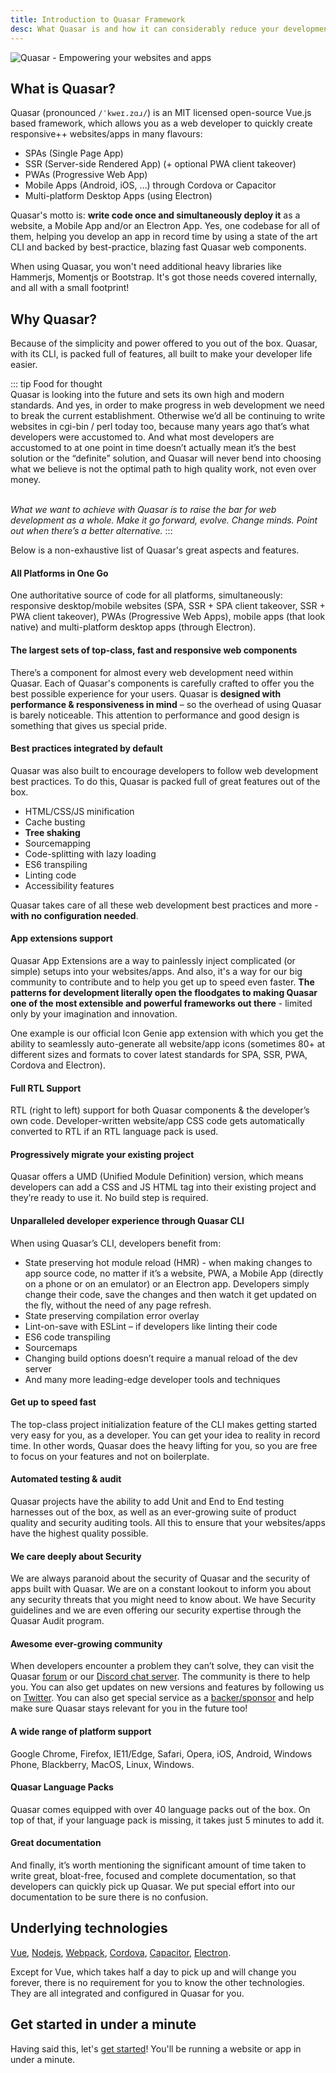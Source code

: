 ```yaml
---
title: Introduction to Quasar Framework
desc: What Quasar is and how it can considerably reduce your development time and costs.
---
```


![Quasar - Empowering your websites and apps](https://cdn.quasar.dev/img/responsive.png)

## What is Quasar?
Quasar (pronounced `/ˈkweɪ.zɑɹ/`) is an MIT licensed open-source Vue.js based framework, which allows you as a web developer to quickly create responsive++ websites/apps in many flavours:
* SPAs (Single Page App)
* SSR (Server-side Rendered App) (+ optional PWA client takeover)
* PWAs (Progressive Web App)
* Mobile Apps (Android, iOS, …) through Cordova or Capacitor
* Multi-platform Desktop Apps (using Electron)

Quasar's motto is: **write code once and simultaneously deploy it** as a website, a Mobile App and/or an Electron App. Yes, one codebase for all of them, helping you develop an app in record time by using a state of the art CLI and backed by best-practice, blazing fast Quasar web components.

When using Quasar, you won't need additional heavy libraries like Hammerjs, Momentjs or Bootstrap. It's got those needs covered internally, and all with a small footprint!

## Why Quasar?
Because of the simplicity and power offered to you out of the box. Quasar, with its CLI, is packed full of features, all built to make your developer life easier.

::: tip Food for thought
<br>
Quasar is looking into the future and sets its own high and modern standards. And yes, in order to make progress in web development we need to break the current establishment. Otherwise we’d all be continuing to write websites in cgi-bin / perl today too, because many years ago that’s what developers were accustomed to. And what most developers are accustomed to at one point in time doesn’t actually mean it’s the best solution or the “definite” solution, and Quasar will never bend into choosing what we believe is not the optimal path to high quality work, not even over money.
<br><br>

*What we want to achieve with Quasar is to raise the bar for web development as a whole. Make it go forward, evolve. Change minds. Point out when there’s a better alternative.*
:::

Below is a non-exhaustive list of Quasar's great aspects and features.

#### All Platforms in One Go
One authoritative source of code for all platforms, simultaneously: responsive desktop/mobile websites (SPA, SSR + SPA client takeover, SSR + PWA client takeover), PWAs (Progressive Web Apps), mobile apps (that look native) and multi-platform desktop apps (through Electron).

#### The largest sets of top-class, fast and responsive web components
There’s a component for almost every web development need within Quasar. Each of Quasar's components is carefully crafted to offer you the best possible experience for your users. Quasar is **designed with performance & responsiveness in mind** – so the overhead of using Quasar is barely noticeable. This attention to performance and good design is something that gives us special pride.

#### Best practices integrated by default
Quasar was also built to encourage developers to follow web development best practices. To do this, Quasar is packed full of great features out of the box.
 - HTML/CSS/JS minification
 - Cache busting
 - **Tree shaking**
 - Sourcemapping
 - Code-splitting with lazy loading
 - ES6 transpiling
 - Linting code
 - Accessibility features

Quasar takes care of all these web development best practices and more - **with no configuration needed**.

#### App extensions support
Quasar App Extensions are a way to painlessly inject complicated (or simple) setups into your websites/apps. And also, it's a way for our big community to contribute and to help you get up to speed even faster. **The patterns for development literally open the floodgates to making Quasar one of the most extensible and powerful frameworks out there** - limited only by your imagination and innovation.

One example is our official Icon Genie app extension with which you get the ability to seamlessly auto-generate all website/app icons (sometimes 80+ at different sizes and formats to cover latest standards for SPA, SSR, PWA, Cordova and Electron).

#### Full RTL Support
RTL (right to left) support for both Quasar components & the developer’s own code. Developer-written website/app CSS code gets automatically converted to RTL if an RTL language pack is used.

#### Progressively migrate your existing project
Quasar offers a UMD (Unified Module Definition) version, which means developers can add a CSS and JS HTML tag into their existing project and they’re ready to use it. No build step is required.

#### Unparalleled developer experience through Quasar CLI
When using Quasar’s CLI, developers benefit from:

 - State preserving hot module reload (HMR) - when making changes to app source code, no matter if it’s a website, PWA, a Mobile App (directly on a phone or on an emulator) or an Electron app. Developers simply change their code, save the changes and then watch it get updated on the fly, without the need of any page refresh.
 - State preserving compilation error overlay
 - Lint-on-save with ESLint – if developers like linting their code
 - ES6 code transpiling
 - Sourcemaps
 - Changing build options doesn’t require a manual reload of the dev server
 - And many more leading-edge developer tools and techniques

#### Get up to speed fast
The top-class project initialization feature of the CLI makes getting started very easy for you, as a developer. You can get your idea to reality in record time. In other words, Quasar does the heavy lifting for you, so you are free to focus on your features and not on boilerplate.

#### Automated testing & audit
Quasar projects have the ability to add Unit and End to End testing harnesses out of the box, as well as an ever-growing suite of product quality and security auditing tools. All this to ensure that your websites/apps have the highest quality possible.

#### We care deeply about Security
We are always paranoid about the security of Quasar and the security of apps built with Quasar. We are on a constant lookout to inform you about any security threats that you might need to know about. We have Security guidelines and we are even offering our security expertise through the Quasar Audit program.

#### Awesome ever-growing community
When developers encounter a problem they can’t solve, they can visit the Quasar [forum](https://forum.quasar.dev/) or our [Discord chat server](https://chat.quasar.dev). The community is there to help you. You can also get updates on new versions and features by following us on [Twitter](https://twitter.quasar.dev). You can also get special service as a [backer/sponsor](https://donate.quasar.dev) and help make sure Quasar stays relevant for you in the future too!

#### A wide range of platform support
Google Chrome, Firefox, IE11/Edge, Safari, Opera, iOS, Android, Windows Phone, Blackberry, MacOS, Linux, Windows.

#### Quasar Language Packs
Quasar comes equipped with over 40 language packs out of the box. On top of that, if your language pack is missing, it takes just 5 minutes to add it.

#### Great documentation
And finally, it’s worth mentioning the significant amount of time taken to write great, bloat-free, focused and complete documentation, so that developers can quickly pick up Quasar. We put special effort into our documentation to be sure there is no confusion.

## Underlying technologies
[Vue](https://vuejs.org/), [Nodejs](https://nodejs.org/), [Webpack](https://webpack.js.org/), [Cordova](https://cordova.apache.org/), [Capacitor](https://capacitor.ionicframework.com), [Electron](https://electronjs.org/).

Except for Vue, which takes half a day to pick up and will change you forever, there is no requirement for you to know the other technologies. They are all integrated and configured in Quasar for you.

## Get started in under a minute
Having said this, let's [get started](/start)! You'll be running a website or app in under a minute.
